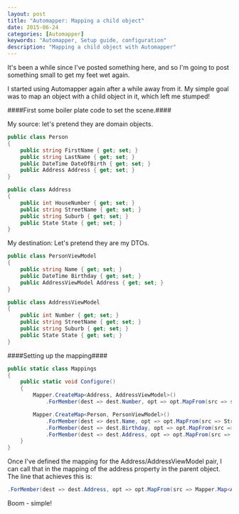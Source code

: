 ```yaml
---
layout: post
title: "Automapper: Mapping a child object"
date: 2015-06-24
categories: [Automapper]
keywords: "Automapper, Setup guide, configuration"
description: "Mapping a child object with Automapper"
---
```


It's been a while since I've posted something here, and so I'm going to post something small to get my feet wet
again. 

I started using Automapper again after a while away from it. My simple goal was to map an object with a 
child object in it, which left me stumped!

####First some boiler plate code to set the scene.####

My source: let's pretend they are domain objects.

``` csharp
public class Person
{
    public string FirstName { get; set; }
    public string LastName { get; set; }
    public DateTime DateOfBirth { get; set; }
    public Address Address { get; set; }
}

public class Address
{
    public int HouseNumber { get; set; }
    public string StreetName { get; set; }
    public string Suburb { get; set; }
    public State State { get; set; }
}
```

My destination: Let's pretend they are my DTOs.

``` csharp
public class PersonViewModel
{
    public string Name { get; set; }
    public DateTime Birthday { get; set; }
    public AddressViewModel Address { get; set; }
}

public class AddressViewModel
{
    public int Number { get; set; }
    public string StreetName { get; set; }
    public string Suburb { get; set; }
    public State State { get; set; }
}
```


####Setting up the mapping####

```csharp
public static class Mappings
{
    public static void Configure()
    {
        Mapper.CreateMap<Address, AddressViewModel>()
            .ForMember(dest => dest.Number, opt => opt.MapFrom(src => src.HouseNumber));

        Mapper.CreateMap<Person, PersonViewModel>()
            .ForMember(dest => dest.Name, opt => opt.MapFrom(src => String.Join(" ", src.FirstName, src.LastName)))
            .ForMember(dest => dest.Birthday, opt => opt.MapFrom(src => src.DateOfBirth))
            .ForMember(dest => dest.Address, opt => opt.MapFrom(src => Mapper.Map<Address, AddressViewModel>(src.Address)));
    }
}
```

Once I've defined the mapping for the Address/AddressViewModel pair, I can call that in the mapping of the address property in the parent object. 
The line that achieves this is:

```csharp
.ForMember(dest => dest.Address, opt => opt.MapFrom(src => Mapper.Map<Address, AddressViewModel>(src.Address)))
```

Boom - simple!